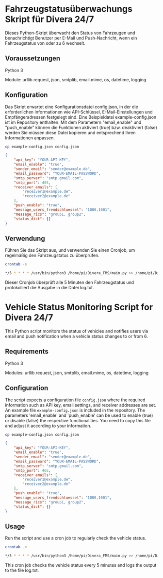 # Fahrzeugstatusüberwachungs Skript für Divera 24/7

Dieses Python-Skript überwacht den Status von Fahrzeugen und benachrichtigt Benutzer per E-Mail und Push-Nachricht, wenn ein Fahrzeugstatus von oder zu 6 wechselt.

## Voraussetzungen
Python 3

Module: urllib.request, json, smtplib, email.mime, os, datetime, logging

## Konfiguration
Das Skript erwartet eine Konfigurationsdatei config.json, in der die erforderlichen Informationen wie API-Schlüssel, E-Mail-Einstellungen und Empfängeradressen festgelegt sind. Eine Beispieldatei example-config.json ist im Repository enthalten.
Mit dem Parametern "email_enable" und "push_enable" können die Funktionen aktiviert (true) bzw. deaktiviert (false) werden
Sie müssen diese Datei kopieren und entsprechend Ihren Informationen anpassen.
```bash
cp example-config.json config.json
```
```json
{
    "api_key": "YOUR-API-KEY",
    "email_enable": "true",
    "sender_email": "sender@example.de",
    "email_password": "YOUR-EMAIL-PASSWORD",
    "smtp_server": "smtp.gmail.com",
    "smtp_port": 465,
    "receiver_emails": [
        "receiver1@example.de",
        "receiver2@example.de"
    ],
    "push_enable": "true",
    "message_users_fremdschluessel": "1000,1001",
    "message_rics": "group1, group2",
    "status_dict": {}
}
```

## Verwendung
Führen Sie das Skript aus, und verwenden Sie einen Cronjob, um regelmäßig den Fahrzeugstatus zu überprüfen.

```bash
crontab -e

*/5 * * * * /usr/bin/python3 /home/pi/Divera_FMS/main.py >> /home/pi/Divera_FMS/log.txt 2>&1
```

Dieser Cronjob überprüft alle 5 Minuten den Fahrzeugstatus und protokolliert die Ausgabe in die Datei log.txt.



# Vehicle Status Monitoring Script for Divera 24/7

This Python script monitors the status of vehicles and notifies users via email and push notification when a vehicle status changes to or from 6.

## Requirements
Python 3

Modules: urllib.request, json, smtplib, email.mime, os, datetime, logging

## Configuration
The script expects a configuration file `config.json` where the required information such as API key, email settings, and receiver addresses are set. An example file `example-config.json` is included in the repository.
The parameters 'email_enable' and 'push_enable' can be used to enable (true) or disable (false) the respective functionalities.
You need to copy this file and adjust it according to your information.

```bash
cp example-config.json config.json
```

```json
{
    "api_key": "YOUR-API-KEY",
    "email_enable": "true",
    "sender_email": "sender@example.de",
    "email_password": "YOUR-EMAIL-PASSWORD",
    "smtp_server": "smtp.gmail.com",
    "smtp_port": 465,
    "receiver_emails": [
        "receiver1@example.de",
        "receiver2@example.de"
    ],
    "push_enable": "true",
    "message_users_fremdschluessel": "1000,1001",
    "message_rics": "group1, group2",
    "status_dict": {}
}
```
## Usage

Run the script and use a cron job to regularly check the vehicle status.

```bash
crontab -e

*/5 * * * * /usr/bin/python3 /home/pi/Divera_FMS/main.py >> /home/pi/Divera_FMS/log.txt 2>&1
```
This cron job checks the vehicle status every 5 minutes and logs the output to the file log.txt.

